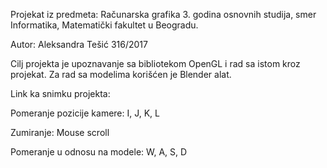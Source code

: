 Projekat iz predmeta: Računarska grafika 3. godina osnovnih studija, smer Informatika, Matematički fakultet u Beogradu.

Autor: Aleksandra Tešić 316/2017

Cilj projekta je upoznavanje sa bibliotekom OpenGL i rad sa istom kroz projekat. Za rad sa modelima korišćen je Blender alat.

Link ka snimku projekta: 


Pomeranje pozicije kamere: I, J, K, L

Zumiranje: Mouse scroll

Pomeranje u odnosu na modele: W, A, S, D
